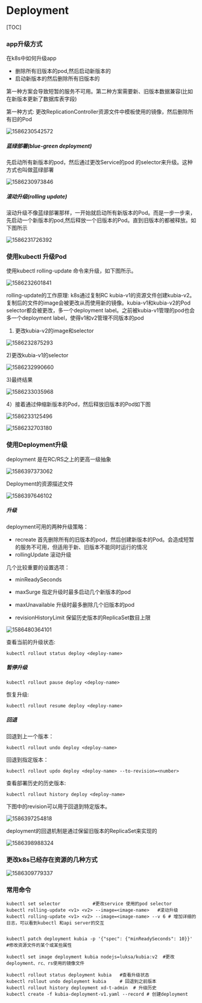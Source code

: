 # Deployment



[TOC]



### app升级方式

在k8s中如何升级app

* 删除所有旧版本的pod,然后启动新版本的
* 启动新版本的然后删除所有旧版本的

第一种方案会导致短暂的服务不可用。第二种方案需要新、旧版本数据兼容(比如在新版本更新了数据库表字段)



第一种方式: 更改ReplicationController资源文件中模板使用的镜像，然后删除所有旧的Pod

![1586230542572](C:\Users\lenovo\AppData\Roaming\Typora\typora-user-images\1586230542572.png)





##### 蓝绿部署(blue-green deployment)

先启动所有新版本的pod，然后通过更改Service的pod 的selector来升级。这种方式也叫做蓝绿部署

![1586230973846](C:\Users\lenovo\AppData\Roaming\Typora\typora-user-images\1586230973846.png)



##### 滚动升级(rolling update)

滚动升级不像蓝绿部署那样，一开始就启动所有新版本的Pod。而是一步一步来，先启动一个新版本的pod,然后释放一个旧版本的Pod。直到旧版本的都被释放。如下图所示

![1586231726392](C:\Users\lenovo\AppData\Roaming\Typora\typora-user-images\1586231726392.png)



### 使用kubectl 升级Pod

使用kubectl rolling-update 命令来升级，如下图所示。

![1586232601841](C:\Users\lenovo\AppData\Roaming\Typora\typora-user-images\1586232601841.png)



rolling-update的工作原理: k8s通过复制RC kubia-v1的资源文件创建kubia-v2。复制后的文件的image会被更改从而使用新的镜像。kubia-v1和kubia-v2的Pod selector都会被更改，多一个deployment label。之前被kubia-v1管理的pod也会多一个deployment label，使得v1和v2管理不同版本的pod

1) 更改kubia-v2的image和selector

![1586232875293](C:\Users\lenovo\AppData\Roaming\Typora\typora-user-images\1586232875293.png)



2)更改kubia-v1的selector

![1586232990660](C:\Users\lenovo\AppData\Roaming\Typora\typora-user-images\1586232990660.png)



3)最终结果

![1586233035968](C:\Users\lenovo\AppData\Roaming\Typora\typora-user-images\1586233035968.png)



4）接着通过伸缩新版本的Pod，然后释放旧版本的Pod如下图

![1586233125496](C:\Users\lenovo\AppData\Roaming\Typora\typora-user-images\1586233125496.png)



![1586232703180](C:\Users\lenovo\AppData\Roaming\Typora\typora-user-images\1586232703180.png)



### 使用Deployment升级

deployment 是在RC/RS之上的更高一级抽象

![1586397373062](C:\Users\lenovo\AppData\Roaming\Typora\typora-user-images\1586397373062.png)



Deployment的资源描述文件

![1586397646102](C:\Users\lenovo\AppData\Roaming\Typora\typora-user-images\1586397646102.png)

##### 升级

deployment可用的两种升级策略：

* recreate 首先删除所有的旧版本的pod，然后创建新版本的Pod。会造成短暂的服务不可用，但适用于新、旧版本不能同时运行的情况
* rollingUpdate 滚动升级



几个比较重要的设置选项：

* minReadySeconds

* maxSurge  指定升级时最多启动几个新版本的pod
* maxUnavailable 升级时最多删除几个旧版本的pod
* revisionHistoryLimit 保留历史版本的ReplicaSet数目上限

![1586480364101](C:\Users\lenovo\AppData\Roaming\Typora\typora-user-images\1586480364101.png)

查看当前的升级状态:

~~~
kubectl rollout status deploy <deploy-name>
~~~



##### 暂停升级

~~~
kubectl rollout pause deploy <deploy-name>
~~~

恢复升级:

~~~
kubectl rollout resume deploy <deploy-name>
~~~



##### 回退

回退到上一个版本：

~~~
kubectl rollout undo deploy <deploy-name>
~~~

回退到指定版本：

~~~
kubectl rollout updo deploy <deploy-name> --to-revision=<number>
~~~



查看部署历史的历史版本:

~~~
kubectl rollout history deploy <deploy-name>
~~~

下图中的revision可以用于回退到特定版本。

![1586397254818](C:\Users\lenovo\AppData\Roaming\Typora\typora-user-images\1586397254818.png)



deployment的回退机制是通过保留旧版本的ReplicaSet来实现的

![1586398988324](C:\Users\lenovo\AppData\Roaming\Typora\typora-user-images\1586398988324.png)



### 更改k8s已经存在资源的几种方式

![1586309779337](C:\Users\lenovo\AppData\Roaming\Typora\typora-user-images\1586309779337.png)

### 常用命令

~~~
kubectl set selector 			#更改service 使用的pod selector
kubectl rolling-update <v1> <v2> --image=<image-name> 	#滚动升级
kubectl rolling-update <v1> <v2> --image=<image-name> --v 6 # 增加详细的日志，可以看到kubectl 和api server的交互


kubectl patch deployment kubia -p '{"spec": {"minReadySeconds": 10}}' #修改资源文件的某个或某些属性

kubectl set image deployment kubia nodejs=luksa/kubia:v2  #更改deployment、rc、rs使用的镜像文件

kubectl rollout status deployment kubia   #查看升级状态
kubectl rollout undo deployment kubia     # 回退到之前版本
kubectl rollout history deployment xd-t-admin  # 升级历史
kubectl create -f kubia-deployment-v1.yaml --record # 创建deployment
~~~

